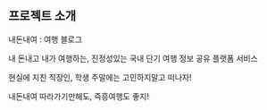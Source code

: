 ## 프로젝트 소개

내돈내여 : 여행 블로그

내 돈내고 내가 여행하는, 진정성있는 국내 단기 여행 정보 공유 플랫폼 서비스

현실에 지친 직장인, 학생 주말에는 고민하지말고 떠나자!

내돈내여 따라가기만해도, 즉흥여행도 좋지!

